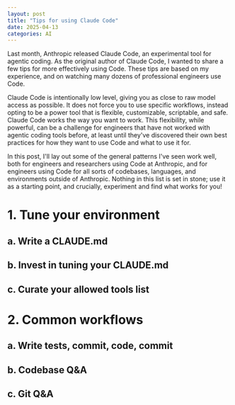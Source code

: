 ```yaml
---
layout: post
title: "Tips for using Claude Code"
date: 2025-04-13
categories: AI
---
```


Last month, Anthropic released Claude Code, an experimental tool for agentic coding. As the original author of Claude Code, I wanted to share a few tips for more effectively using Code. These tips are based on my experience, and on watching many dozens of professional engineers use Code.

Claude Code is intentionally low level, giving you as close to raw model access as possible. It does not force you to use specific workflows, instead opting to be a power tool that is flexible, customizable, scriptable, and safe. Claude Code works the way you want to work. This flexibility, while powerful, can be a challenge for engineers that have not worked with agentic coding tools before, at least until they've discovered their own best practices for how they want to use Code and what to use it for.

In this post, I'll lay out some of the general patterns I've seen work well, both for engineers and researchers using Code at Anthropic, and for engineers using Code for all sorts of codebases, languages, and environments outside of Anthropic. Nothing in this list is set in stone; use it as a starting point, and crucially, experiment and find what works for you!

# 1. Tune your environment

## a. Write a CLAUDE.md

## b. Invest in tuning your CLAUDE.md

## c. Curate your allowed tools list

# 2. Common workflows

## a. Write tests, commit, code, commit

## b. Codebase Q&A

## c. Git Q&A
